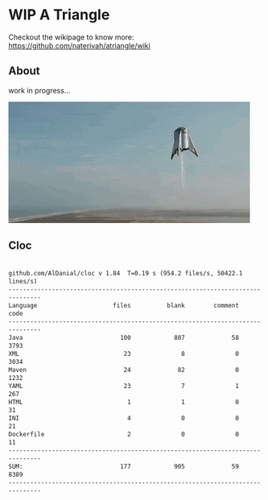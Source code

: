 # WIP A Triangle

  Checkout the wikipage to know more: https://github.com/naterivah/atriangle/wiki

  ## About
  work in progress...

  ![Screenshot](./docs/starhopper.gif?raw=true?style=center)

  ## Cloc 
 ``` 
 
github.com/AlDanial/cloc v 1.84  T=0.19 s (954.2 files/s, 50422.1 lines/s)
-------------------------------------------------------------------------------
Language                     files          blank        comment           code
-------------------------------------------------------------------------------
Java                           100            807             58           3793
XML                             23              8              0           3034
Maven                           24             82              0           1232
YAML                            23              7              1            267
HTML                             1              1              0             31
INI                              4              0              0             21
Dockerfile                       2              0              0             11
-------------------------------------------------------------------------------
SUM:                           177            905             59           8389
------------------------------------------------------------------------------- 
 ```
